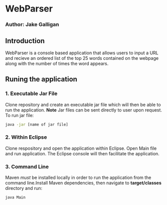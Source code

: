 # WebParser
### Author: Jake Galligan

## Introduction
WebParser is a console based application that allows users to input a URL and recieve an ordered list of the top 25 words contained on the webpage along with the number of times the word appears.

## Runing the application
### 1. Executable Jar File
Clone repository and create an executable jar file which will then be able to run the application. **Note** Jar files can be sent directly to user upon request. To run jar file:
```bash
java -jar [name of jar file]
```

### 2. Within Eclipse
Clone respository and open the application within Eclipse. Open Main file and run application. The Eclipse console will then facilitate the application.
### 3. Command Line
Maven *must* be installed locally in order to run the application from the command line.Install Maven dependencies, then navigate to **target/classes** directory and run:
```bash
java Main
```

